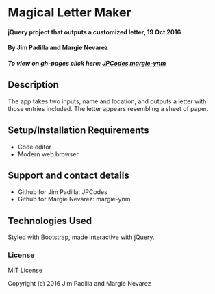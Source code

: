 # Magical Letter Maker

#### jQuery project that outputs a customized letter, 19 Oct 2016

#### By Jim Padilla and Margie Nevarez

##### To view on gh-pages click here: [JPCodes](jpcodes.github.io/letter-maker) [margie-ynm](margie-ynm.github.io/letter-maker)

## Description

The app takes two inputs, name and location, and outputs a letter with those entries included. The letter appears resembling a sheet of paper.

## Setup/Installation Requirements

* Code editor
* Modern web browser

## Support and contact details

* Github for Jim Padilla: JPCodes
* Github for Margie Nevarez: margie-ynm

## Technologies Used

Styled with Bootstrap, made interactive with jQuery.

### License

MIT License

Copyright (c) 2016 Jim Padilla and Margie Nevarez
